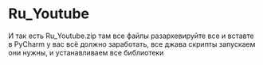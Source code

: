 # Ru_Youtube
И так есть Ru_Youtube.zip там все файлы разархевируйте все и вставте в PyCharm у вас всё должно заработать, все джава скрипты запускаем они нужны, и устанавливаем все библиотеки
